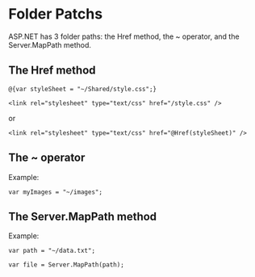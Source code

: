 # Folder Patchs
ASP.NET has 3 folder paths: the Href method, the ~ operator, and the Server.MapPath method.

## The Href method
`@{var styleSheet = "~/Shared/style.css";}`

`<link rel="stylesheet" type="text/css" href="/style.css" />`

or

`<link rel="stylesheet" type="text/css" href="@Href(styleSheet)" />`

## The ~ operator
Example:

`var myImages = "~/images";`
## The Server.MapPath method
Example:

`var path = "~/data.txt";`

`var file = Server.MapPath(path);`
